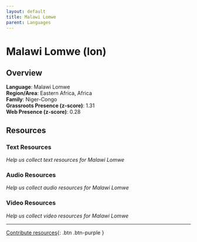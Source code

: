 ```yaml
---
layout: default
title: Malawi Lomwe
parent: Languages
---
```


# Malawi Lomwe (lon)

## Overview

**Language**: Malawi Lomwe  
**Region/Area**: Eastern Africa, Africa  
**Family**: Niger-Congo  
**Grassroots Presence (z-score)**: 1.31  
**Web Presence (z-score)**: 0.28  

## Resources

### Text Resources
*Help us collect text resources for Malawi Lomwe*

### Audio Resources
*Help us collect audio resources for Malawi Lomwe*

### Video Resources
*Help us collect video resources for Malawi Lomwe*

---

[Contribute resources](https://forms.office.com/e/1SfLJx3u1r){: .btn .btn-purple }
